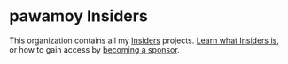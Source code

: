 # pawamoy Insiders

This organization contains all my [Insiders](https://pawamoy.github.io/insiders/) projects.
[Learn what Insiders is](https://pawamoy.github.io/insiders/#what-is-insiders),
or how to gain access by [becoming a sponsor](https://pawamoy.github.io/insiders/#how-to-become-a-sponsor).
